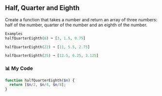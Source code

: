 ## Half, Quarter and Eighth

Create a function that takes a number and return an array of three numbers: half of the number, quarter of the number and an eighth of the number.
```php
Examples
halfQuarterEighth(6) ➞ [3, 1.5, 0.75]

halfQuarterEighth(22) ➞ [11, 5.5, 2.75]

halfQuarterEighth(25) ➞ [12.5, 6.25, 3.125]
```
### 📊 My Code
```php
function halfQuarterEighth($n) {
  return [$n/2, $n/4, $n/8];
}
```
